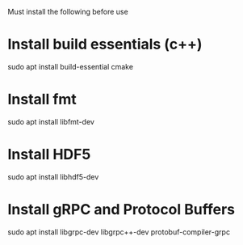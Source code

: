 
Must install the following before use

# Install build essentials (c++)
sudo apt install build-essential cmake

# Install fmt
sudo apt install libfmt-dev

# Install HDF5
sudo apt install libhdf5-dev

# Install gRPC and Protocol Buffers
sudo apt install libgrpc-dev libgrpc++-dev protobuf-compiler-grpc